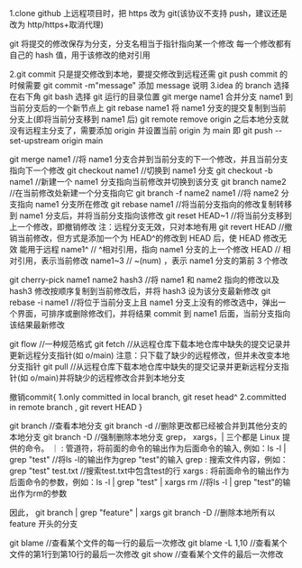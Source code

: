 1.clone github 上远程项目时，把 https 改为 git(该协议不支持 push，建议还是改为 http/https+取消代理)

git 将提交的修改保存为分支，分支名相当于指针指向某一个修改
每一个修改都有自己的 hash 值，用于该修改的绝对引用

2.git commit 只是提交修改到本地，要提交修改到远程还需 git push
commit 的时候需要 git commit -m"message" 添加 message 说明
3.idea 的 branch 选择在右下角
git bash 选择 git 运行的目录位置
git merge name1 合并分支 name1 到当前分支后的一个新节点上
git rebase name1 将 name1 分支的提交复制到当前分支上(即将当前分支移到 name1 后)
git remote remove origin 之后本地分支就没有远程主分支了，需要添加 origin 并设置当前 origin 为 main
即 git push --set-upstream origin main

git merge name1 //将 name1 分支合并到当前分支的下一个修改，并且当前分支指向下一个修改
git checkout name1 //切换到 name1 分支
git checkout -b name1 //新建一个 name1 分支指向当前修改并切换到该分支
git branch name2 //在当前修改处新建一个分支指向它
git branch -f name2 name1 //将 name2 分支指向 name1 分支所在修改
git rebase name1 //将当前分支指向的修改复制转移到 name1 分支后，并将当前分支指向该修改
git reset HEAD~1 //将当前分支移到上一个修改，即撤销修改 注：远程分支无效，只对本地有用
git revert HEAD //撤销当前修改，但方式是添加一个为 HEAD^的修改到 HEAD 后，使 HEAD 修改无效 能用于远程
name1^ // ^相对引用，指向 name1 分支的上一个修改
HEAD // 相对引用，表示当前修改
name1~3 // ~(num) ，表示 name1 分支的第前 3 个修改

git cherry-pick name1 name2 hash3 //将 name1 和 name2 指向的修改以及 hash3 修改按顺序复制到当前修改后，并将 hash3 设为该分支最新修改
git rebase -i name1 //将位于当前分支上且 name1 分支上没有的修改选中，弹出一个界面，可排序或删除修改们，并将结果 commit 到 name1 后面，当前分支指向该结果最新修改

git flow //一种规范格式
git fetch //从远程仓库下载本地仓库中缺失的提交记录并更新远程分支指针(如 o/main) 注意：只下载了缺少的远程修改，但并未改变本地分支指针
git pull //从远程仓库下载本地仓库中缺失的提交记录并更新远程分支指针(如 o/main)并将缺少的远程修改合并到本地分支


撤销commit{
  1.only committed in local branch, git reset head^
  2.committed in remote branch , git revert HEAD
}

git branch //查看本地分支
git branch -d  //删除更改都已经被合并到其他分支的本地分支
git branch -D  //强制删除本地分支
grep， xargs，| 三个都是 Linux 提供的命令。
｜ : 管道符，将前面的命令的输出作为后面命令的输入, 例如：ls -l | grep "test"  //将ls -l的输出作为grep "test"的输入
grep : 搜索文件内容，例如：grep "test" test.txt //搜索test.txt中包含test的行
xargs : 将前面命令的输出作为后面命令的参数，例如：ls -l | grep "test" | xargs rm //将ls -l | grep "test"的输出作为rm的参数

因此， git branch | grep "feature" | xargs git branch -D //删除本地所有以 feature 开头的分支

git blame //查看某个文件的每一行的最后一次修改
git blame -L 1,10 //查看某个文件的第1行到第10行的最后一次修改
git show //查看某个文件的最后一次修改